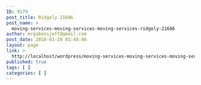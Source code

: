 ```yaml
---
ID: 9179
post_title: Ridgely 21686
post_name: >
  moving-services-moving-services-moving-services-ridgely-21686
author: mrgabonijeff@gmail.com
post_date: 2018-03-28 01:48:46
layout: page
link: >
  http://localhost/wordpress/moving-services-moving-services-moving-services-ridgely-21686/
published: true
tags: [ ]
categories: [ ]
---
```

